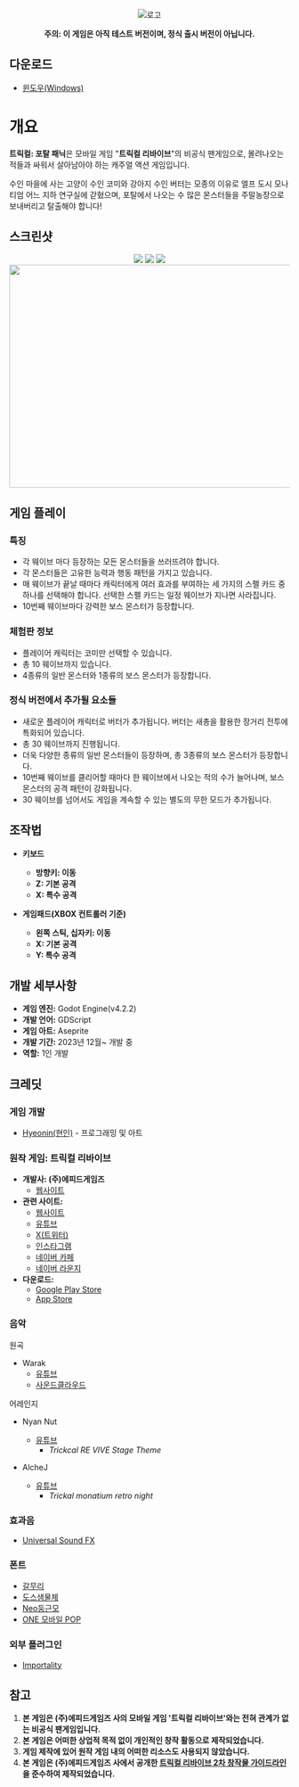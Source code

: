 <p align="center">
  <img src="./img/logo_ko.png" alt="로고" />
</p>
<p align="center">
	<b>주의: 이 게임은 아직 테스트 버전이며, 정식 출시 버전이 아닙니다.</b>
</p>

## 다운로드
- [윈도우(Windows)](https://github.com/hyeon-in/Trickcal-Portal-Panic/releases/download/DEMO(v0.1.0)/Trickcal_Portal_Panic_DEMO_v0.1.0.zip)

# 개요

**트릭컬: 포탈 패닉**은 모바일 게임 "**트릭컬 리바이브**"의 비공식 팬게임으로, 몰려나오는 적들과 싸워서 살아남아야 하는 캐주얼 액션 게임입니다.

수인 마을에 사는 고양이 수인 코미와 강아지 수인 버터는 모종의 이유로 엘프 도시 모나티엄 어느 지하 연구실에 갇혔으며, 포탈에서 나오는 수 많은 몬스터들을 주말농장으로 보내버리고 탈출해야 합니다!

## 스크린샷

<p align="center">
	<img src="./img/screenshot1.png">
	<img src="./img/screenshot2.png">
	<img src="./img/screenshot3.png">
  <img src="./img/GIF1.gif" width="520" height="400">
</p>

## 게임 플레이

### 특징
- 각 웨이브 마다 등장하는 모든 몬스터들을 쓰러뜨려야 합니다.
- 각 몬스터들은 고유한 능력과 행동 패턴을 가지고 있습니다.
- 매 웨이브가 끝날 때마다 캐릭터에게 여러 효과를 부여하는 세 가지의 스펠 카드 중 하나를 선택해야 합니다. 선택한 스펠 카드는 일정 웨이브가 지나면 사라집니다.
- 10번째 웨이브마다 강력한 보스 몬스터가 등장합니다. 

### 체험판 정보
- 플레이어 캐릭터는 코미만 선택할 수 있습니다.
- 총 10 웨이브까지 있습니다.
- 4종류의 일반 몬스터와 1종류의 보스 몬스터가 등장합니다.

### 정식 버전에서 추가될 요소들
- 새로운 플레이어 캐릭터로 버터가 추가됩니다. 버터는 새총을 활용한 장거리 전투에 특화되어 있습니다.
- 총 30 웨이브까지 진행됩니다.
- 더욱 다양한 종류의 일반 몬스터들이 등장하며, 총 3종류의 보스 몬스터가 등장합니다.
- 10번째 웨이브를 클리어할 때마다 한 웨이브에서 나오는 적의 수가 늘어나며, 보스 몬스터의 공격 패턴이 강화됩니다.
- 30 웨이브를 넘어서도 게임을 계속할 수 있는 별도의 무한 모드가 추가됩니다.

## 조작법
- **키보드**
	- **방향키: 이동**
 	- **Z: 기본 공격**
 	- **X: 특수 공격**

- **게임패드(XBOX 컨트롤러 기준)**
	- **왼쪽 스틱, 십자키: 이동**
	- **X: 기본 공격**
	- **Y: 특수 공격**

## 개발 세부사항
- **게임 엔진:** Godot Engine(v4.2.2)
- **개발 언어:** GDScript
- **게임 아트:** Aseprite
- **개발 기간:** 2023년 12월~ 개발 중
- **역할:** 1인 개발

## 크레딧

### 게임 개발
- [Hyeonin(현인)](https://linktr.ee/hyeonin) - 프로그래밍 및 아트

### 원작 게임: 트릭컬 리바이브
- **개발사: (주)에피드게임즈**
  - [웹사이트](https://epidgames.com/)
- **관련 사이트:**
  - [웹사이트](https://trickcal.com/)
  - [유튜브](https://www.youtube.com/@epidgames6350)
  - [X(트위터)](https://twitter.com/Trickcal_Re)
  - [인스타그램]( https://www.instagram.com/trickcal.revive?igshid=YzAwZjE1ZTI0Zg%3D%3D)
  - [네이버 카페](https://cafe.naver.com/trickcal)
  - [네이버 라운지](https://game.naver.com/lounge/Trickcal/home)
- **다운로드:**
  - [Google Play Store](https://play.google.com/store/apps/details?id=com.epidgames.trickcalrevive)
  - [App Store]( https://apps.apple.com/kr/app/%ED%8A%B8%EB%A6%AD%EC%BB%AC-revive/id6443824730)

### 음악

원곡
- Warak
  - [유튜브](https://www.youtube.com/@Warak)
  - [사운드클라우드](https://soundcloud.com/waraku)

어레인지
- Nyan Nut
  - [유튜브](https://www.youtube.com/@NutNyan/)
	- *Trickcal RE VIVE Stage Theme*

- AlcheJ
  - [유튜브](https://www.youtube.com/@Alchej)
	- *Trickal monatium retro night*

### 효과음

- [Universal Sound FX](https://imphenzia.com/universal-sound-fx)

### 폰트
- [갈무리](https://galmuri.quiple.dev/)
- [도스샘물체](https://github.com/hurss/fonts)
- [Neo둥근모](https://neodgm.dalgona.dev/)
- [ONE 모바일 POP](https://www.onestorecorp.com/sv/fordev_font/)

### 외부 플러그인
- [Importality](https://github.com/nklbdev/godot-4-importality)

## 참고
1. **본 게임은 (주)에피드게임즈 사의 모바일 게임 '트릭컬 리바이브'와는 전혀 관계가 없는 비공식 팬게임입니다.**
2. **본 게임은 어떠한 상업적 목적 없이 개인적인 창작 활동으로 제작되었습니다.**
3. **게임 제작에 있어 원작 게임 내의 어떠한 리소스도 사용되지 않았습니다.**
4. **본 게임은 (주)에피드게임즈 사에서 공개한 [트릭컬 리바이브 2차 창작물 가이드라인](https://epidgames.oqupie.com/portal/2399/article/50943)을 준수하여 제작되었습니다.**
